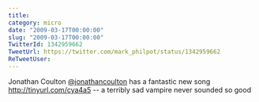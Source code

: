 ```yaml
---
title: 
category: micro
date: "2009-03-17T00:00:00"
slug: "2009-03-17T00:00:00"
TwitterId: 1342959662
TweetUrl: https://twitter.com/mark_philpot/status/1342959662
ReTweetUser: 
---
```


Jonathan Coulton [@jonathancoulton](https://twitter.com/jonathancoulton) has a fantastic new song  http://tinyurl.com/cya4a5 -- a terribly sad vampire never sounded so good